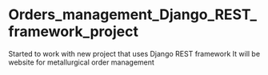 # Orders_management_Django_REST_framework_project

Started to work with new project that uses Django REST framework
It will be website for metallurgical order management